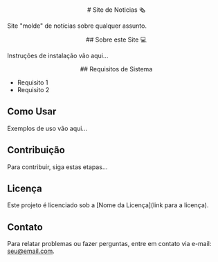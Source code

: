 <p align="center"> # Site de Noticias 🗞 </p>

Site "molde" de notícias  sobre qualquer assunto. 

<p align="center"> ## Sobre este Site 💻 </p>

Instruções de instalação vão aqui...

<p align="center"> ## Requisitos de Sistema </p>

- Requisito 1
- Requisito 2

## Como Usar


Exemplos de uso vão aqui...

## Contribuição

Para contribuir, siga estas etapas...

## Licença

Este projeto é licenciado sob a [Nome da Licença](link para a licença).

## Contato

Para relatar problemas ou fazer perguntas, entre em contato via e-mail: [seu@email.com](mailto:seu@email.com).
